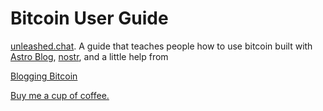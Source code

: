 # Bitcoin User Guide
[unleashed.chat](https://unleashed.chat/).
A guide that teaches people how to use bitcoin built with [Astro Blog](https://astro.build/blog/),  [nostr](https://nostr.how/en/what-is-nostr), and a little help from 

[Blogging Bitcoin](https://habla.news/p/nprofile1qyvhwumn8ghj7mn0wd68yvfwvd6hyun9de6zuenedyhszxrhwden5te0wfjkccte9e3h2unjv4h8gtnx095j7qghwaehxw309aex2mrp0yh8qunfd4skctnwv46z7qgswaehxw309ahx7um5wghx6mmd9uq3uamnwvaz7tmwdaehgu3dwp6kytnhv4kxcmmjv3jhytnwv46z7qgwwaehxw309ahx7uewd3hkctcpzdmhxue69uhk7enxvd5xz6tw9ec82c30qywhwumn8ghj7mn0wd68ytnzd96xxmmfdejhytnnda3kjctv9uqzqadlydf3460e333fjkaqwxg7fz82636ew5m36c7hml2xhhsml2y4csrc5a)



[Buy me a cup of coffee.](https://zapper.fun/zap?id=nevent1qqszxs6vun4tv2nahe9uhe8v9cj0lyzwp69m0f0yxacdpw8wy4hgj5czyp6m7g6nrt5lnrrzn9d6quv3ujyw44r4jafhr43a0h75d00ph75f2qcyqqqqqqg2glrjk)
